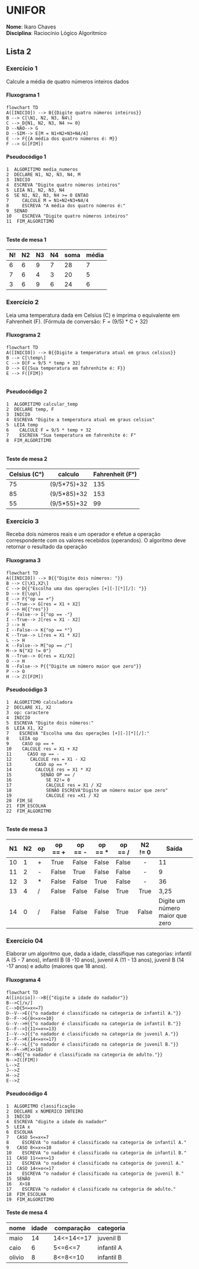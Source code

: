 # UNIFOR
**Nome**: Ikaro Chaves <br>
**Disciplina**: Raciocínio Lógico Algorítmico

## Lista 2 
### Exercício 1
Calcule a média de quatro números inteiros dados

#### Fluxograma 1
```mermaid
flowchart TD
A([INICIO]) --> B{{Digite quatro números inteiros}}
B --> C[\N1, N2, N3, N4\]
C --> D{N1, N2, N3, N4 >= 0}
D --NÃO--> G
D --SIM--> E[M = N1+N2+N3+N4/4]
E --> F{{A média dos quatro números é: M}}
F --> G([FIM])
```
#### Pseudocódigo 1

```
1  ALGORITIMO media_numeros
2  DECLARE N1, N2, N3, N4, M
3  INICIO
4  ESCREVA "Digite quatro números inteiros"
5  LEIA N1, N2, N3, N4
6  SE N1, N2, N3, N4 >= 0 ENTAO
7	  CALCULE M = N1+N2+N3+N4/4
8	  ESCREVA "A média dos quatro números é:" 
9  SENAO
10	  ESCREVA "Digite quatro números inteiros"
11  FIM_ALGORITIMO
  
```
#### Teste de mesa 1


|N!|N2|N3|N4|soma| média |
|-|-|-|-|-|-|
|6|6|9|7|28|7
|7|6|4|3|20|5
|3|6|9|6|24|6

### Exercício 2
Leia uma temperatura dada em Celsius (C) e imprima o equivalente em Fahrenheit (F). (Fórmula de conversão: F = (9/5) * C + 32)

#### Fluxograma 2
```mermaid
flowchart TD
A([INICIO]) --> B{{Digite a temperatura atual em graus celsius}}
B --> C[\temp\]
C --> D[F = 9/5 * temp + 32]
D --> E{{Sua temperatura em fahrenhite é: F}}
E --> F([FIM])


```
#### Pseudocódigo 2

```
1  ALGORITIMO calcular_temp
2  DECLARE temp, F
3  INICIO
4  ESCREVA "Digite a temperatura atual em graus celsius"
5  LEIA temp
6	 CALCULE F = 9/5 * temp + 32
7	 ESCREVA "Sua temperatura em fahrenhite é: F" 
8  FIM_ALGORITIMO
  
```

#### Teste de mesa 2

|Celsius (C°)|calculo|Fahrenheit (F°)|
|-|-|-|
|75|(9/5*75)+32|135|
|85|(9/5*85)+32|153|
|55|(9/5*55)+32|99|

### Exercício 3
Receba dois números reais e um operador e efetue a operação correspondente com os
valores recebidos (operandos). O algoritmo deve retornar o resultado da operação

#### Fluxograma 3

```mermaid
flowchart TD
A([INICIO]) --> B{{"Digite dois números: "}}
B --> C[\X1,X2\]
C --> D{{"Escolha uma das operações [+][-][*][/]: "}}
D --> E[\op\]
E --> F{"op == +"}
F --True--> G[res = X1 + X2]
G --> H{{"res"}}
F --False--> I{"op == -"}
I --True--> J[res = X1 - X2]
J --> H
I --False--> K{"op == *"}
K --True--> L[res = X1 * X2]
L --> H
K --False--> M["op == /"]
M--> N{"X2 != 0"}
N --True--> O[res = X1/X2]
O --> H
N --False--> P{{"Digite um número maior que zero"}}
P --> O
H --> Z([FIM])
```
#### Pseudocódigo 3

```
1  ALGORITIMO calculadora
2  DECLARE X1, X2
3  op: caractere
4  INICIO
5  ESCREVA "Digite dois números:"
6  LEIA X1, X2
7	 ESCREVA "Escolha uma das operações [+][-][*][/]:"
8	 LEIA op 
9     CASO op == +
10    CALCULE res = X1 + X2
11      CASO op == -
12       CALCULE res = X1 - X2
13         CASO op == *
14         CALCULE res = X1 * X2
15           SENÃO OP == /
16             SE X2!= 0
17             CALCULE res = X1 / X2
18             SENÃO ESCREVA"Digite um número maior que zero"
19             CALCULE res =X1 / X2   
20  FIM_SE
21  FIM_ESCOLHA
22  FIM_ALGORITMO
  
```
#### Teste de mesa 3

| N1 | N2 | op | op == + | op == - | op == * | op == / | N2 != 0 | Saída                           |
|----|----|----|---------|---------|---------|---------|:-------:|---------------------------------|
| 10 | 1  | +  | True    | False   | False   | False   |    -    | 11                              |
| 11 | 2  | -  | False   | True    | False   | False   |    -    | 9                               |
| 12 | 3  | *  | False   | False   | True    | False   |    -    | 36                              |
| 13 | 4  | /  | False   | False   | False   | True    |   True  | 3,25                            |
| 14 | 0  | /  | False   | False   | False   | True    |  False  | Digite um número maior que zero |

### Exercício 04 
Elaborar um algoritmo que, dada a idade, classifique nas categorias: infantil A (5 - 7 anos), infantil B (8 -10 anos), juvenil A (11 - 13 anos), juvenil B (14 -17 anos) e adulto (maiores que 18 anos).

#### Fluxograma 4

```mermaid
flowchart TD
A([início])-->B{{"digite a idade do nadador"}}
B-->C[/x/]
C-->D{5<=x<=7}
D--V-->E{{"o nadador é classificado na categoria de infantil A."}}
D--F-->G{8<=x<=10}
G--V-->H{{"o nadador é classificado na categoria de infantil B."}}
G--F-->I{11<=x<=13}
I--V-->J{{"o nadador é classificado na categoria de juvenil A."}}
I--F-->K{14<=x<=17}
K--V-->L{{"o nadador é classificado na categoria de juvenil B."}}
K--F-->M[x>18]
M-->N{{"o nadador é classificado na categoria de adulto."}}
N-->Z([FIM])
L-->Z
J-->Z
H-->Z
E-->Z
```


#### Pseudocódigo 4
```
1  ALGORITMO classificação
2  DECLARE x NÚMERICO INTEIRO
3  INÍCIO
4  ESCREVA "digite a idade do nadador"
5  LEIA x
6  ESCOLHA
7   CASO 5<=x<=7
8     ESCREVA "o nadador é classificado na categoria de infantil A."
9   CASO 8<=x<=10
10    ESCREVA "o nadador é classificado na categoria de infantil B."
11  CASO 11<=x<=13
12    ESCREVA "o nadador é classificado na categoria de juvenil A."
13  CASO 14<=x<=17
14    ESCREVA "o nadador é classificado na categoria de juvenil B."
15  SENÃO
16   X>18
17    ESCREVA "o nadador é classificado na categoria de adulto."
18  FIM_ESCOLHA
19  FIM_ALGORITIMO
```

#### Teste de mesa 4

| nome | idade| comparação| categoria | 
|  --  |   -- |   --      |   --      | 
| maio |14    | 14<=14<=17|juvenil B  | 
| caio |6     |5<=6<=7    |infantil A |
|olivio|8     |8<=8<=10   |infantil B |
